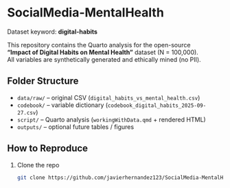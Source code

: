 # SocialMedia-MentalHealth
Dataset keyword: **digital-habits**

This repository contains the Quarto analysis for the open-source  
**“Impact of Digital Habits on Mental Health”** dataset (N = 100,000).  
All variables are synthetically generated and ethically mined (no PII).

## Folder Structure
- `data/raw/` – original CSV (`digital_habits_vs_mental_health.csv`)
- `codebook/` – variable dictionary (`codebook_digital_habits_2025-09-27.csv`)
- `script/` – Quarto analysis (`workingWithData.qmd` + rendered HTML)
- `outputs/` – optional future tables / figures

## How to Reproduce
1. Clone the repo  
   ```bash
   git clone https://github.com/javierhernandez123/SocialMedia-MentalHealth.git